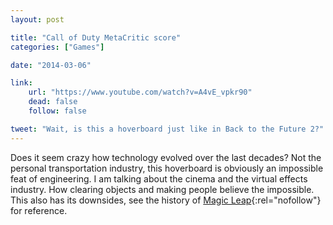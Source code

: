 ```yaml
---
layout: post

title: "Call of Duty MetaCritic score"
categories: ["Games"]

date: "2014-03-06"

link:
    url: "https://www.youtube.com/watch?v=A4vE_vpkr90"
    dead: false
    follow: false

tweet: "Wait, is this a hoverboard just like in Back to the Future 2?"
---
```


Does it seem crazy how technology evolved over the last decades? Not the personal transportation industry, this 
hoverboard is obviously an impossible feat of engineering. I am talking about the cinema and the virtual effects 
industry. How clearing objects and making people believe the impossible. This also has its downsides, see the history of [Magic Leap](https://www.magicleap.com/){:rel="nofollow"} 
for reference.
